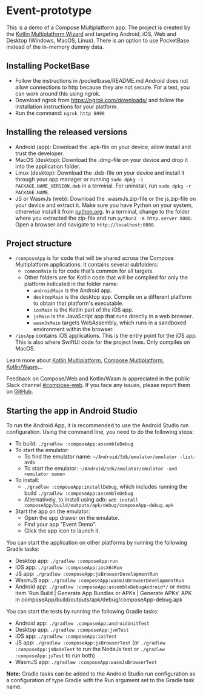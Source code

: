 # Event-prototype

This is a demo of a Compose Multiplatform app. The project is created by the [Kotlin Multiplatform Wizard](https://kmp.jetbrains.com/) and targeting Android, iOS, Web and Desktop (Windows, MacOS, Linux).
There is an option to use PocketBase instead of the in-memory dummy data.

## Installing PocketBase
* Follow the instructions in /pocketbase/README.md
Android does not allow connections to http because they are not secure. For a test, you can work around this using ngrok. 
* Download ngrok from https://ngrok.com/downloads/ and follow the installation instructions for your platform.
* Run the command: `ngrok http 8090`

## Installing the released versions
* Android (app): Download the .apk-file on your device, allow install and trust the developer.
* MacOS (desktop): Download the .dmg-file on your device and drop it into the application folder.
* Linux (desktop): Download the .deb-file on your device and install it through your app manager or running `sudo dpkg -i PACKAGE.NAME_VERSION.deb` in a terminal. For uninstall, run `sudo dpkg -r PACKAGE.NAME`.
* JS or WasmJs (web): Download the .wasmJs.zip-file or the js.zip-file on your device and extract it. Make sure you have Python on your system, otherwise install it from [python.org](https://www.python.org/downloads/). In a terminal, change to the folder where you extracted the zip-file and run `python3 -m http.server 8080`. Open a browser and navigate to `http://localhost:8080`.

## Project structure
* `/composeApp` is for code that will be shared across the Compose Multiplatform applications.
  It contains several subfolders:
  - `commonMain` is for code that’s common for all targets.
  - Other folders are for Kotlin code that will be compiled for only the platform indicated in the folder name:
    + `androidMain` is the Android app.
    + `desktopMain` is the desktop app. Compile on a different platform to obtain that platform's executable.
    + `iosMain` is the Kotlin part of the iOS app.
    + `jsMain` is the JavaScript app that runs directly in a web browser.
    + `wasmJsMain` targets WebAssembly, which runs in a sandboxed environment within the browser.
* `/iosApp` contains iOS applications. This is the entry point for the iOS app. This is also where SwiftUI code for the project lives. Only compiles on MacOS.

Learn more about [Kotlin Multiplatform](https://www.jetbrains.com/help/kotlin-multiplatform-dev/get-started.html),
[Compose Multiplatform](https://github.com/JetBrains/compose-multiplatform/#compose-multiplatform),
[Kotlin/Wasm](https://kotl.in/wasm/)…

Feedback on Compose/Web and Kotlin/Wasm is appreciated in the public Slack channel [#compose-web](https://slack-chats.kotlinlang.org/c/compose-web).
If you face any issues, please report them on [GitHub](https://github.com/mheerwaarden/CMP-Event-prototype/issues).

## Starting the app in Android Studio
To run the Android App, it is recommended to use the Android Studio run configuration. 
Using the command line, you need to do the following steps:
- To build: `./gradlew :composeApp:assembleDebug`
- To start the emulator:
  + To find the emulator name: `~/Android/Sdk/emulator/emulator -list-avds`
  + To start the emulator: `~/Android/Sdk/emulator/emulator -avd <emulator name>`
- To install:
  + `./gradlew :composeApp:installDebug`, which includes running the build `./gradlew :composeApp:assembleDebug`
  + Alternatively, to install using adb: `adb install composeApp/build/outputs/apk/debug/composeApp-debug.apk`
- Start the app on the emulator:
  + Open the app drawer on the emulator.
  + Find your app "Event Demo".
  + Click the app icon to launch it.

You can start the application on other platforms by running the following Gradle tasks:
* Desktop app: `./gradlew :composeApp:run`
* iOS app: `./gradlew :composeApp:iosX64Run`
* JS app: `./gradlew :composeApp:jsBrowserDevelopmentRun`
* WasmJS app: `./gradlew :composeApp:wasmJsBrowserDevelopmentRun`
* Android app: `./gradlew :composeApp:assembleDebugAndroid*/` or menu item 'Run Build | Generate App Bundles or APKs | Generate APKs'
  APK in composeApp/build/outputs/apk/debug/composeApp-debug.apk

You can start the tests by running the following Gradle tasks:
* Android app: `./gradlew :composeApp:androidUnitTest`
* Desktop app: `./gradlew :composeApp:jvmTest`
* iOS app: `./gradlew :composeApp:iosTest`
* JS app: `./gradlew :composeApp:jsBrowserTest` (or `./gradlew :composeApp:jsNodeTest` to run the NodeJs test or `./gradlew :composeApp:jsTest` to run both)
* WasmJS app: `./gradlew :composeApp:wasmJsBrowserTest`

**Note:** Gradle tasks can be added to the Android Studio run configuration as a configuration of type Gradle with the Run argument set to the Gradle task name. 


